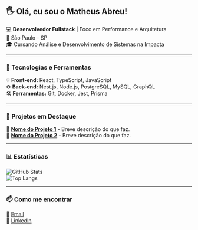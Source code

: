 ## 🖐 Olá, eu sou o Matheus Abreu!  

💻 **Desenvolvedor Fullstack** | Foco em Performance e Arquitetura  
📍 São Paulo - SP  
🎓 Cursando Análise e Desenvolvimento de Sistemas na Impacta  

---

### 🚀 Tecnologias e Ferramentas  
💡 **Front-end:** React, TypeScript, JavaScript  
⚙️ **Back-end:** Nest.js, Node.js, PostgreSQL, MySQL, GraphQL  
🛠 **Ferramentas:** Git, Docker, Jest, Prisma  

---

### 📌 Projetos em Destaque  
🔹 [**Nome do Projeto 1**](link-do-repositorio) - Breve descrição do que faz.  
🔹 [**Nome do Projeto 2**](link-do-repositorio) - Breve descrição do que faz.  

---

### 📊 Estatísticas  
![GitHub Stats](https://github-readme-stats.vercel.app/api?username=matheusabreutech&show_icons=true&theme=dark)  
![Top Langs](https://github-readme-stats.vercel.app/api/top-langs/?matheusabreutech&layout=compact&theme=dark)  

---

### 📫 Como me encontrar  
📧 [Email](mailto:matheusabreutech@gmail.com)  
💼 [LinkedIn](https://www.linkedin.com/in/matheusabreutech)  
